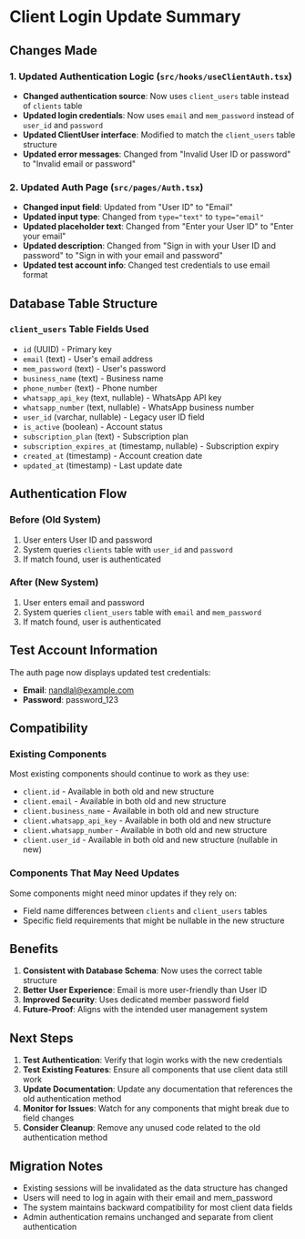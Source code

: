 # Client Login Update Summary

## Changes Made

### 1. Updated Authentication Logic (`src/hooks/useClientAuth.tsx`)
- **Changed authentication source**: Now uses `client_users` table instead of `clients` table
- **Updated login credentials**: Now uses `email` and `mem_password` instead of `user_id` and `password`
- **Updated ClientUser interface**: Modified to match the `client_users` table structure
- **Updated error messages**: Changed from "Invalid User ID or password" to "Invalid email or password"

### 2. Updated Auth Page (`src/pages/Auth.tsx`)
- **Changed input field**: Updated from "User ID" to "Email"
- **Updated input type**: Changed from `type="text"` to `type="email"`
- **Updated placeholder text**: Changed from "Enter your User ID" to "Enter your email"
- **Updated description**: Changed from "Sign in with your User ID and password" to "Sign in with your email and password"
- **Updated test account info**: Changed test credentials to use email format

## Database Table Structure

### `client_users` Table Fields Used
- `id` (UUID) - Primary key
- `email` (text) - User's email address
- `mem_password` (text) - User's password
- `business_name` (text) - Business name
- `phone_number` (text) - Phone number
- `whatsapp_api_key` (text, nullable) - WhatsApp API key
- `whatsapp_number` (text, nullable) - WhatsApp business number
- `user_id` (varchar, nullable) - Legacy user ID field
- `is_active` (boolean) - Account status
- `subscription_plan` (text) - Subscription plan
- `subscription_expires_at` (timestamp, nullable) - Subscription expiry
- `created_at` (timestamp) - Account creation date
- `updated_at` (timestamp) - Last update date

## Authentication Flow

### Before (Old System)
1. User enters User ID and password
2. System queries `clients` table with `user_id` and `password`
3. If match found, user is authenticated

### After (New System)
1. User enters email and password
2. System queries `client_users` table with `email` and `mem_password`
3. If match found, user is authenticated

## Test Account Information

The auth page now displays updated test credentials:
- **Email**: nandlal@example.com
- **Password**: password_123

## Compatibility

### Existing Components
Most existing components should continue to work as they use:
- `client.id` - Available in both old and new structure
- `client.email` - Available in both old and new structure
- `client.business_name` - Available in both old and new structure
- `client.whatsapp_api_key` - Available in both old and new structure
- `client.whatsapp_number` - Available in both old and new structure
- `client.user_id` - Available in both old and new structure (nullable in new)

### Components That May Need Updates
Some components might need minor updates if they rely on:
- Field name differences between `clients` and `client_users` tables
- Specific field requirements that might be nullable in the new structure

## Benefits

1. **Consistent with Database Schema**: Now uses the correct table structure
2. **Better User Experience**: Email is more user-friendly than User ID
3. **Improved Security**: Uses dedicated member password field
4. **Future-Proof**: Aligns with the intended user management system

## Next Steps

1. **Test Authentication**: Verify that login works with the new credentials
2. **Test Existing Features**: Ensure all components that use client data still work
3. **Update Documentation**: Update any documentation that references the old authentication method
4. **Monitor for Issues**: Watch for any components that might break due to field changes
5. **Consider Cleanup**: Remove any unused code related to the old authentication method

## Migration Notes

- Existing sessions will be invalidated as the data structure has changed
- Users will need to log in again with their email and mem_password
- The system maintains backward compatibility for most client data fields
- Admin authentication remains unchanged and separate from client authentication

